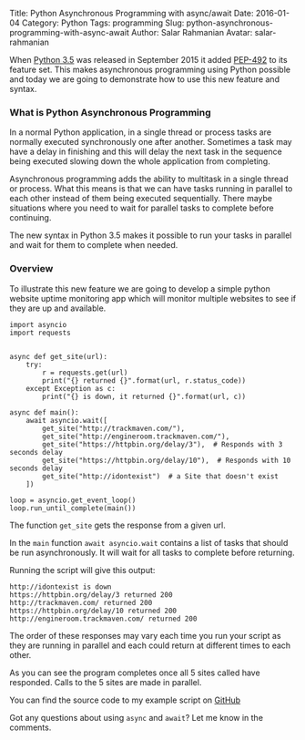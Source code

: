 Title: Python Asynchronous Programming with async/await
Date: 2016-01-04
Category: Python
Tags: programming
Slug: python-asynchronous-programming-with-async-await
Author: Salar Rahmanian
Avatar: salar-rahmanian

When [Python 3.5](https://docs.python.org/3/whatsnew/3.5.html) was released in September 2015 it added [PEP-492](https://www.python.org/dev/peps/pep-0492/) to its feature set. This makes asynchronous programming using Python possible and today we are going to demonstrate how to use this new feature and syntax.

### What is Python Asynchronous Programming

In a normal Python application, in a single thread or process tasks are normally executed synchronously one after another. Sometimes a task may have a delay in finishing and this will delay the next task in the sequence being executed slowing down the whole application from completing.

Asynchronous programming adds the ability to multitask in a single thread or process. What this means is that we can have tasks running in parallel to each other instead of them being executed sequentially. There maybe situations where you need to wait for parallel tasks to complete before continuing.

The new syntax in Python 3.5 makes it possible to run your tasks in parallel and wait for them to complete when needed.

### Overview

To illustrate this new feature we are going to develop a simple python website uptime monitoring app which will monitor multiple websites to see if they are up and available.

    import asyncio
    import requests


    async def get_site(url):
        try:
            r = requests.get(url)
            print("{} returned {}".format(url, r.status_code))
        except Exception as c:
            print("{} is down, it returned {}".format(url, c))

    async def main():
        await asyncio.wait([
            get_site("http://trackmaven.com/"),
            get_site("http://engineroom.trackmaven.com/"),
            get_site("https://httpbin.org/delay/3"),  # Responds with 3 seconds delay
            get_site("https://httpbin.org/delay/10"),  # Responds with 10 seconds delay
            get_site("http://idontexist")  # a Site that doesn't exist
        ])

    loop = asyncio.get_event_loop()
    loop.run_until_complete(main())

The function `get_site` gets the response from a given url.

In the ```main``` function ```await asyncio.wait``` contains a list of tasks that should be run asynchronously. It will wait for all tasks to complete before returning.

Running the script will give this output:

    http://idontexist is down
    https://httpbin.org/delay/3 returned 200
    http://trackmaven.com/ returned 200
    https://httpbin.org/delay/10 returned 200
    http://engineroom.trackmaven.com/ returned 200

The order of these responses may vary each time you run your script as they are running in parallel and each could return at different times to each other.

As you can see the program completes once all 5 sites called have responded. Calls to the 5 sites are made in parallel.

You can find the source code to my example script on [GitHub](https://github.com/TrackMaven/blog-uptimemaven)

Got any questions about using ```async``` and ```await```? Let me know in the comments.